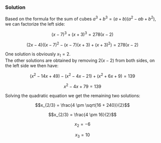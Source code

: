 ### Solution

Based on the formula for the sum of cubes $a^3 + b^3 = (a + b)(a^2 − ab + b^2)$, we can factorize the left side:

$$(x − 7)^3 + (x + 3)^3 = 278(x − 2)$$

$$(2x − 4)((x − 7)^2 − (x − 7)(x + 3) + (x + 3)^2) = 278(x − 2)$$

One solution is obviously $x_1 = 2$.  
The other solutions are obtained by removing $2(x − 2)$ from both sides, on the left side we then have:

$$(x^2 − 14x + 49) − (x^2 − 4x − 21) + (x^2 + 6x + 9) = 139$$

$$x^2 − 4x + 79 = 139$$

Solving the quadratic equation we get the remaining two solutions:

$$x_{2/3} = \frac{4 \pm \sqrt{16 + 240}}{2}$$

$$x_{2/3} = \frac{4 \pm 16}{2}$$

$$x_2 = -6$$

$$x_3 = 10$$
